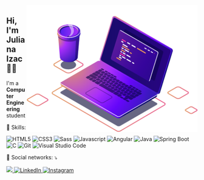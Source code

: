 <img src=".github/computer.png" width="450px" align="right" alt="Computador">

<h2 align="left">Hi, I'm Juliana Izac 👋🏽</h1>
<p align=left>I'm a <strong>Computer Engineering</strong> student</p>
<p align="left">🚀 Skills:</p>
<p>
  <img src="https://img.shields.io/badge/-HTML5-E34F26?style=flat&logo=html5&logoColor=white" alt="HTML5"/>
  <img src="https://img.shields.io/badge/-CSS3-1572B6?style=flat&logo=css3&logoColor=white" alt="CSS3"/>
  <img src="https://img.shields.io/badge/-Sass-CC6699?style=flat&logo=sass&logoColor=white" alt="Sass"/>
  <img src="https://img.shields.io/badge/-Javascript-F7DF1E?style=flat&logo=javascript&logoColor=white" alt="Javascript">
  <img src="https://img.shields.io/badge/-Angular-E23237?style=flat&logo=angular&logoColor=white" alt="Angular"/>
  
  <img src="https://img.shields.io/badge/-Java-007396?style=flat&logo=java&logoColor=white" alt="Java"/>
  <img src="https://img.shields.io/badge/-Spring Boot-6DB33F?style=flat&logo=spring&logoColor=white" alt="Spring Boot"/>
  <img src="https://img.shields.io/badge/-C-A8B9CC?style=flat&logo=c&logoColor=white" alt="C">
  
  <img src="https://img.shields.io/badge/-Git-F05032?style=flat&logo=git&logoColor=white" alt="Git"/>
  <img src="https://img.shields.io/badge/-VSCode-007ACC?style=&logo=visual-studio-code&logoColor=white" alt="Visual Studio Code" />
</p>
<p align="left">💌 Social networks: ⤵️</p>

<p align="left">
  <a href="mailto:dev.julianaizac@gmail.com" alt="Gmail">
    <img src="https://img.shields.io/badge/-Gmail-FF0000?style=&labelColor=FF0000&logo=gmail&logoColor=white&link=mailto:dev.julianaizac@gmail.com"/>
  </a>
  <a href="https://www.linkedin.com/in/julianaizac" target="_blank">
    <img src="https://img.shields.io/badge/LinkedIn-%230077B5.svg?&style=&logo=linkedin&logoColor=white" alt="LinkedIn">
  </a>
  <a href="https://www.instagram.com/juizac" target="_blank">
    <img src="https://img.shields.io/badge/Instagram-%23E4405F.svg?&style=&logo=instagram&logoColor=white" alt="Instagram">
  </a>
</p>
